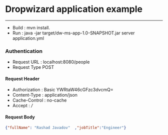 # Dropwizard application example 
---
* Build : mvn install. 
* Run : java -jar target/dw-ms-app-1.0-SNAPSHOT.jar server application.yml 



### Authentication 
* Request URL : localhost:8080/people 
* Request Type  POST 

#### Request Header

* Authorization : Basic YWRtaW46cGFzc3dvcmQ= 
* Content-Type  : application/json 
* Cache-Control : no-cache 
* Accept        : */* 

#### Request Body

```json
{"fullName": "Rashad Javadov"  ,"jobTitle":"Engineer"}  
```

